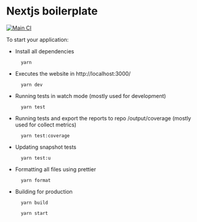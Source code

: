 # Nextjs boilerplate

[![Main CI](https://github.com/includevitor/next13-boilerplate/actions/workflows/main.yml/badge.svg)](https://github.com/includevitor/next13-boilerplate/actions/workflows/main.yml)

To start your application:

- Install all dependencies

  ```
    yarn
  ```

- Executes the website in http://localhost:3000/

  ```
    yarn dev
  ```

- Running tests in watch mode (mostly used for development)

  ```
    yarn test
  ```

- Running tests and export the reports to repo /output/coverage (mostly used for collect metrics)

  ```
    yarn test:coverage
  ```

- Updating snapshot tests

  ```
    yarn test:u
  ```

- Formatting all files using prettier

  ```
    yarn format
  ```

- Building for production

  ```
    yarn build
  ```

  ```
    yarn start
  ```
